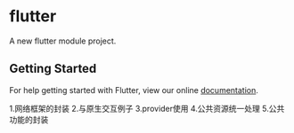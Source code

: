 # flutter

A new flutter module project.

## Getting Started

For help getting started with Flutter, view our online
[documentation](https://flutter.dev/).

1.网络框架的封装
2.与原生交互例子
3.provider使用
4.公共资源统一处理
5.公共功能的封装
